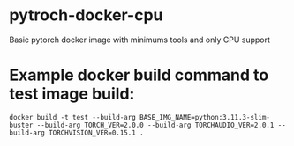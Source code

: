 # pytroch-docker-cpu
Basic pytorch docker image with minimums tools and only CPU support

# Example docker build command to test image build:
```docker build -t test --build-arg BASE_IMG_NAME=python:3.11.3-slim-buster --build-arg TORCH_VER=2.0.0 --build-arg TORCHAUDIO_VER=2.0.1 --build-arg TORCHVISION_VER=0.15.1 .```